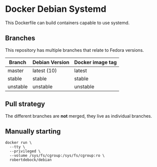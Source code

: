 Docker Debian Systemd
=====================

This Dockerfile can build containers capable to use systemd.

Branches
--------

This repository has multiple branches that relate to Fedora versions.

|Branch  |Debian Version |Docker image tag|
|--------|---------------|----------------|
|master  |latest (10)    |latest          |
|stable  |stable         |stable          |
|unstable|unstable       |unstable        |

Pull strategy
-------------

The different branches are **not** merged, they live as individual branches.

Manually starting
-----------------

```
docker run \
  --tty \
  --privileged \
  --volume /sys/fs/cgroup:/sys/fs/cgroup:ro \
  robertdebock/debian
```
